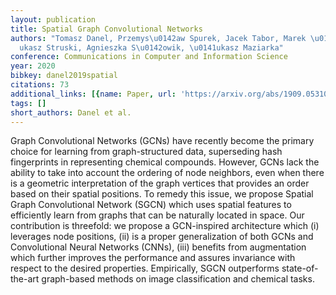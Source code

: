 ```yaml
---
layout: publication
title: Spatial Graph Convolutional Networks
authors: "Tomasz Danel, Przemys\u0142aw Spurek, Jacek Tabor, Marek \u015Amieja, \u0141\
  ukasz Struski, Agnieszka S\u0142owik, \u0141ukasz Maziarka"
conference: Communications in Computer and Information Science
year: 2020
bibkey: danel2019spatial
citations: 73
additional_links: [{name: Paper, url: 'https://arxiv.org/abs/1909.05310'}]
tags: []
short_authors: Danel et al.
---
```

Graph Convolutional Networks (GCNs) have recently become the primary choice
for learning from graph-structured data, superseding hash fingerprints in
representing chemical compounds. However, GCNs lack the ability to take into
account the ordering of node neighbors, even when there is a geometric
interpretation of the graph vertices that provides an order based on their
spatial positions. To remedy this issue, we propose Spatial Graph Convolutional
Network (SGCN) which uses spatial features to efficiently learn from graphs
that can be naturally located in space. Our contribution is threefold: we
propose a GCN-inspired architecture which (i) leverages node positions, (ii) is
a proper generalization of both GCNs and Convolutional Neural Networks (CNNs),
(iii) benefits from augmentation which further improves the performance and
assures invariance with respect to the desired properties. Empirically, SGCN
outperforms state-of-the-art graph-based methods on image classification and
chemical tasks.